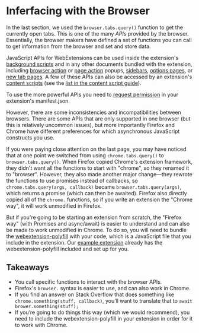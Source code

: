 # Inferfacing with the Browser

In the last section, we used the `browser.tabs.query()` function to get the currently open tabs. This is one of the many *APIs* provided by the browser. Essentially, the browser makers have defined a set of functions you can call to get information from the browser and set and store data.

JavaScript APIs for WebExtensions can be used inside the extension's [background scripts](https://developer.mozilla.org/en-US/Add-ons/WebExtensions/Anatomy_of_a_WebExtension#Background_scripts) and in any other documents bundled with the extension, including [browser action](https://developer.mozilla.org/en-US/docs/Mozilla/Add-ons/WebExtensions/Browser_action) or [page action](https://developer.mozilla.org/en-US/docs/Mozilla/Add-ons/WebExtensions/Page_actions) popups, [sidebars](https://developer.mozilla.org/en-US/docs/Mozilla/Add-ons/WebExtensions/Sidebars), [options pages](https://developer.mozilla.org/en-US/docs/Mozilla/Add-ons/WebExtensions/Options_pages), or [new tab pages](https://developer.mozilla.org/en-US/Add-ons/WebExtensions/manifest.json/chrome_url_overrides). A few of these APIs can also be accessed by an extension's [content scripts](https://developer.mozilla.org/en-US/Add-ons/WebExtensions/Anatomy_of_a_WebExtension#Content_scripts) (see the [list in the content script guide](https://developer.mozilla.org/en-US/Add-ons/WebExtensions/Content_scripts#WebExtension_APIs)).

To use the more powerful APIs you need to [request permission](https://developer.mozilla.org/en-US/Add-ons/WebExtensions/manifest.json/permissions) in your extension's manifest.json.

However, there are some inconsistencies and incompatibilities between browsers. There are some APIs that are only supported in one browser (but this is relatively uncommon issues), but more importantly Firefox and Chrome have different preferences for which asynchronous JavaScript constructs you use.

If you were paying close attention on the last page, you may have noticed that at one point we switched from using `chrome.tabs.query()` to `browser.tabs.query()`. When Firefox copied Chrome's extension framework, they didn't want all the functions to start with "chrome", so they renamed it to "browser". However, they also made another major change—they rewrote the functions to use promises instead of callbacks, so `chrome.tabs.query(args, callback)` became `browser.tabs.query(args)`, which returns a promise (which can then be awaited). Firefox also directly copied all of the `chrome.` functions, so if you write an extension the "Chrome way", it will work unmodified in Firefox.

But if you're going to be starting an extension from scratch, the "Firefox way" (with Promises and async/await) is easier to understand and can also be made to work unmodified in Chrome. To do so, you will need to bundle the [webextension-polyfill](https://github.com/mozilla/webextension-polyfill) with your code, which is a JavaScript file that you include in the extension. Our [example extension](https://github.com/uncommonhacks/webextension-starter) already has the webextension-polyfill included and set up for you.

## Takeaways

* You call specific functions to interact with the browser APIs.
* Firefox's `browser.` syntax is easier to use, and can also work in Chrome.
* If you find an answer on Stack Overflow that does something like `chrome.something(stuff, callback)`, you’ll want to translate that to `await brower.something(stuff);`
* If you’re going to do things this way \(which we would recommend\), you need to include the webextension-polyfill in your extension in order for it to work with Chrome.
